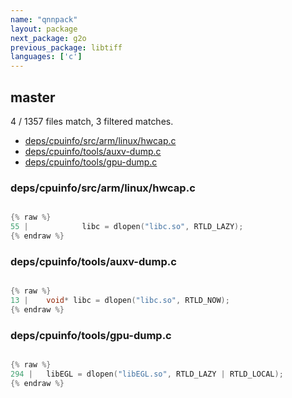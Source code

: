 ```yaml
---
name: "qnnpack"
layout: package
next_package: g2o
previous_package: libtiff
languages: ['c']
---
```

## master
4 / 1357 files match, 3 filtered matches.

 - [deps/cpuinfo/src/arm/linux/hwcap.c](#depscpuinfosrcarmlinuxhwcapc)
 - [deps/cpuinfo/tools/auxv-dump.c](#depscpuinfotoolsauxv-dumpc)
 - [deps/cpuinfo/tools/gpu-dump.c](#depscpuinfotoolsgpu-dumpc)

### deps/cpuinfo/src/arm/linux/hwcap.c

```c

{% raw %}
55 | 			libc = dlopen("libc.so", RTLD_LAZY);
{% endraw %}

```
### deps/cpuinfo/tools/auxv-dump.c

```c

{% raw %}
13 | 	void* libc = dlopen("libc.so", RTLD_NOW);
{% endraw %}

```
### deps/cpuinfo/tools/gpu-dump.c

```c

{% raw %}
294 | 	libEGL = dlopen("libEGL.so", RTLD_LAZY | RTLD_LOCAL);
{% endraw %}

```